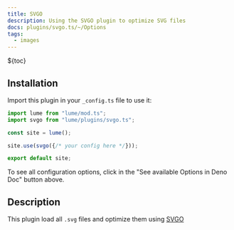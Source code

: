 ```yaml
---
title: SVGO
description: Using the SVGO plugin to optimize SVG files
docs: plugins/svgo.ts/~/Options
tags:
  - images
---
```


${toc}

## Installation

Import this plugin in your `_config.ts` file to use it:

```js
import lume from "lume/mod.ts";
import svgo from "lume/plugins/svgo.ts";

const site = lume();

site.use(svgo({/* your config here */}));

export default site;
```

To see all configuration options, click in the "See available Options in Deno
Doc" button above.

## Description

This plugin load all `.svg` files and optimize them using
[SVGO](https://github.com/svg/svgo)
